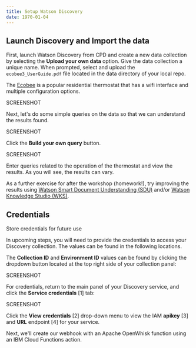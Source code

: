 ```yaml
---
title: Setup Watson Discovery
date: 1970-01-04
---
```


## Launch Discovery and Import the data


First, launch Watson Discovery from CPD and create a new data collection by selecting the **Upload your own data** option. Give the data collection a unique name. When prompted, select and upload the `ecobee3_UserGuide.pdf` file located in the data directory of your local repo.

The [Ecobee](https://www.ecobee.com/) is a popular residential thermostat that has a wifi interface and multiple configuration options.

SCREENSHOT

Next, let's do some simple queries on the data so that we can understand the results found.

SCREENSHOT

Click the **Build your own query** button.

SCREENSHOT

Enter queries related to the operation of the thermostat and view the results. As you will see, the results can vary. 

As a further exercise for after the workshop (homework!), try improving the results using [Watson Smart Document Understanding (SDU)](https://cloud.ibm.com/docs/services/discovery?topic=discovery-sdu) and/or [Watson Knowledge Studio (WKS)](https://cloud.ibm.com/catalog/services/knowledge-studio).

## Credentials
Store credentials for future use

In upcoming steps, you will need to provide the credentials to access your Discovery collection. The values can be found in the following locations.

The **Collection ID** and **Environment ID** values can be found by clicking the dropdown button located at the top right side of your collection panel:

SCREENSHOT

For credentials, return to the main panel of your Discovery service, and click the **Service credentials** [1] tab:

SCREENSHOT

Click the **View credentials** [2] drop-down menu to view the IAM **apikey** [3] and **URL** endpoint [4] for your service.

Next, we'll create our webhook with an Apache OpenWhisk function using an IBM Cloud Functions action.

